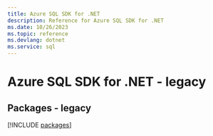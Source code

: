 ```yaml
---
title: Azure SQL SDK for .NET
description: Reference for Azure SQL SDK for .NET
ms.date: 10/26/2023
ms.topic: reference
ms.devlang: dotnet
ms.service: sql
---
```

# Azure SQL SDK for .NET - legacy
## Packages - legacy
[!INCLUDE [packages](sql-index.md)]